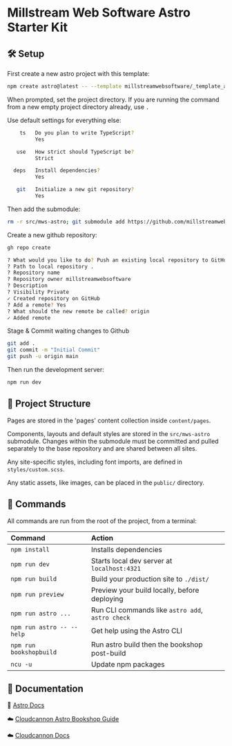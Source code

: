 # Millstream Web Software Astro Starter Kit

## 🛠️ Setup

First create a new astro project with this template:

```sh
npm create astro@latest -- --template millstreamwebsoftware/_template_astro_project
```

When prompted, set the project directory. If you are running the command from a new empty project directory already, use `.`

Use default settings for everything else:

```sh
    ts   Do you plan to write TypeScript?
         Yes

   use   How strict should TypeScript be?
         Strict

  deps   Install dependencies?
         Yes

   git   Initialize a new git repository?
         Yes
```

Then add the submodule:

```sh
rm -r src/mws-astro; git submodule add https://github.com/millstreamwebsoftware/mws-astro src/mws-astro
```

Create a new github repository:

```sh
gh repo create
```

```sh
? What would you like to do? Push an existing local repository to GitHub
? Path to local repository .
? Repository name
? Repository owner millstreamwebsoftware
? Description
? Visibility Private
✓ Created repository on GitHub
? Add a remote? Yes
? What should the new remote be called? origin
✓ Added remote
```

Stage & Commit waiting changes to Github

```sh
git add .
git commit -m "Initial Commit"
git push -u origin main
```

Then run the development server:

```sh
npm run dev
```

## 🚀 Project Structure

Pages are stored in the 'pages' content collection inside `content/pages`.

Components, layouts and default styles are stored in the `src/mws-astro` submodule. Changes within the submodule must be committed and pulled separately to the base repository and are shared between all sites.

Any site-specific styles, including font imports, are defined in `styles/custom.scss`.

Any static assets, like images, can be placed in the `public/` directory.

## 🧞 Commands

All commands are run from the root of the project, from a terminal:

| Command                   | Action                                           |
| :------------------------ | :----------------------------------------------- |
| `npm install`             | Installs dependencies                            |
| `npm run dev`             | Starts local dev server at `localhost:4321`      |
| `npm run build`           | Build your production site to `./dist/`          |
| `npm run preview`         | Preview your build locally, before deploying     |
| `npm run astro ...`       | Run CLI commands like `astro add`, `astro check` |
| `npm run astro -- --help` | Get help using the Astro CLI                     |
| `npm run bookshopbuild`   | Run astro build then the bookshop post-build     |
| `ncu -u`                  | Update npm packages                              |

## 📖 Documentation

🚀 [Astro Docs](https://docs.astro.build)

☁️ [Cloudcannon Astro Bookshop Guide](https://cloudcannon.com/documentation/guides/bookshop-astro-guide/)

☁️ [Cloudcannon Docs](https://cloudcannon.com/documentation/articles/)
